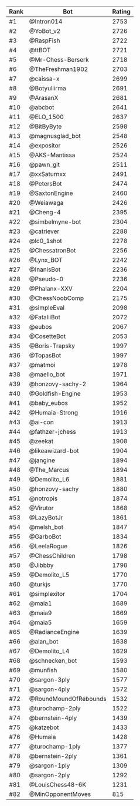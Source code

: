 Rank|Bot|Rating
---|---|---
#1|@Intron014|2753
#2|@YoBot_v2|2726
#3|@RaspFish|2722
#4|@ttBOT|2721
#5|@Mr-Chess-Berserk|2718
#6|@TheFreshman1902|2703
#7|@caissa-x|2699
#8|@Botyuliirma|2691
#9|@ArasanX|2681
#10|@abcbot|2641
#11|@ELO_1500|2637
#12|@BitByByte|2598
#13|@magnusglad_bot|2548
#14|@expositor|2526
#15|@AKS-Mantissa|2524
#16|@pawn_git|2511
#17|@xxSaturnxx|2491
#18|@PetersBot|2474
#19|@SaxtonEngine|2460
#20|@Weiawaga|2426
#21|@Cheng-4|2395
#22|@simbelmyne-bot|2304
#23|@catriever|2288
#24|@lc0_1shot|2278
#25|@ChessatronBot|2256
#26|@Lynx_BOT|2242
#27|@InanisBot|2236
#28|@Pseudo-0|2236
#29|@Phalanx-XXV|2204
#30|@ChessNoobComp|2175
#31|@simpleEval|2098
#32|@FataliiBot|2072
#33|@eubos|2067
#34|@CosetteBot|2053
#35|@Boris-Trapsky|1997
#36|@TopasBot|1997
#37|@matmoi|1978
#38|@maello_bot|1971
#39|@honzovy-sachy-2|1964
#40|@Goldfish-Engine|1953
#41|@baby_eubos|1952
#42|@Humaia-Strong|1916
#43|@ai-con|1913
#44|@fathzer-jchess|1913
#45|@zeekat|1908
#46|@likeawizard-bot|1904
#47|@jangine|1894
#48|@The_Marcus|1894
#49|@Demolito_L6|1881
#50|@honzovy-sachy|1880
#51|@notropis|1874
#52|@Virutor|1868
#53|@LazyBotJr|1861
#54|@melsh_bot|1847
#55|@GarboBot|1834
#56|@LeelaRogue|1826
#57|@ChessChildren|1798
#58|@Jibbby|1798
#59|@Demolito_L5|1770
#60|@turkjs|1770
#61|@simplexitor|1704
#62|@maia1|1689
#63|@maia9|1669
#64|@maia5|1659
#65|@RadianceEngine|1639
#66|@alan_bot|1638
#67|@Demolito_L4|1629
#68|@schnecken_bot|1593
#69|@munfish|1580
#70|@sargon-3ply|1577
#71|@sargon-4ply|1572
#72|@RoundMoundOfRebounds|1532
#73|@turochamp-2ply|1522
#74|@bernstein-4ply|1439
#75|@katzebot|1433
#76|@Humaia|1428
#77|@turochamp-1ply|1377
#78|@bernstein-2ply|1361
#79|@sargon-1ply|1309
#80|@sargon-2ply|1292
#81|@LouisChess48-6K|1231
#82|@MinOpponentMoves|815
